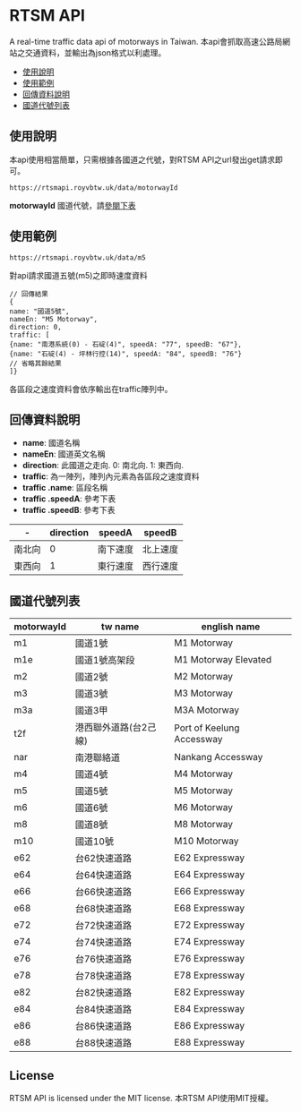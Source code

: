 # RTSM API

A real-time traffic data api of motorways in Taiwan. 本api會抓取高速公路局網站之交通資料，並輸出為json格式以利處理。

+ [使用說明](#使用說明)
+ [使用範例](#使用範例)
+ [回傳資料說明](#回傳資料說明)
+ [國道代號列表](#國道代號列表)

## 使用說明
本api使用相當簡單，只需根據各國道之代號，對RTSM API之url發出get請求即可。
```
https://rtsmapi.royvbtw.uk/data/motorwayId
```
**motorwayId** 國道代號，請[參閱下表](#國道代號列表)
## 使用範例
```
https://rtsmapi.royvbtw.uk/data/m5
```
對api請求國道五號(m5)之即時速度資料
```
// 回傳結果
{
name: "國道5號",
nameEn: "M5 Motorway",
direction: 0,
traffic: [
{name: "南港系統(0) - 石碇(4)", speedA: "77", speedB: "67"},
{name: "石碇(4) - 坪林行控(14)", speedA: "84", speedB: "76"}
// 省略其餘結果
]}
```
各區段之速度資料會依序輸出在traffic陣列中。

## 回傳資料說明
+ **name**: 國道名稱
+ **nameEn**: 國道英文名稱
+ **direction**: 此國道之走向. 0: 南北向. 1: 東西向.
+ **traffic**: 為一陣列，陣列內元素為各區段之速度資料
+ **traffic .name**: 區段名稱
+ **traffic .speedA**: 參考下表
+ **traffic .speedB**: 參考下表

-|direction|speedA|speedB
---|---|---|---
南北向|0|南下速度|北上速度
東西向|1|東行速度|西行速度

## 國道代號列表
motorwayId|tw name|english name
---|---|---
m1|國道1號|M1 Motorway
m1e|國道1號高架段|M1 Motorway Elevated
m2|國道2號|M2 Motorway
m3|國道3號|M3 Motorway
m3a|國道3甲|M3A Motorway
t2f|港西聯外道路(台2己線)|Port of Keelung Accessway
nar|南港聯絡道|Nankang Accessway
m4|國道4號|M4 Motorway
m5|國道5號|M5 Motorway
m6|國道6號|M6 Motorway
m8|國道8號|M8 Motorway
m10|國道10號|M10 Motorway
e62|台62快速道路|E62 Expressway
e64|台64快速道路|E64 Expressway
e66|台66快速道路|E66 Expressway
e68|台68快速道路|E68 Expressway
e72|台72快速道路|E72 Expressway
e74|台74快速道路|E74 Expressway
e76|台76快速道路|E76 Expressway
e78|台78快速道路|E78 Expressway
e82|台82快速道路|E82 Expressway
e84|台84快速道路|E84 Expressway
e86|台86快速道路|E86 Expressway
e88|台88快速道路|E88 Expressway

## License
RTSM API is licensed under the MIT license.
本RTSM API使用MIT授權。
